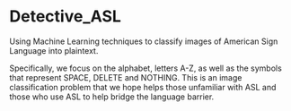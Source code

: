 # Detective_ASL
Using Machine Learning techniques to classify images of American Sign Language into plaintext. 

Specifically, we focus on the alphabet, letters A-Z, as well as the symbols that represent SPACE, DELETE and NOTHING. This is an image classification problem that we hope helps those unfamiliar with ASL and those who use ASL to help bridge the language barrier.
